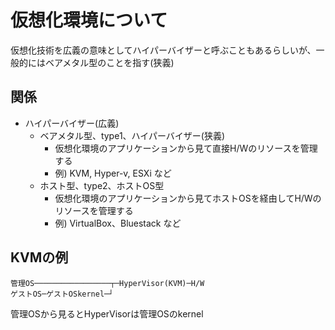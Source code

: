 # 仮想化環境について

仮想化技術を広義の意味としてハイパーバイザーと呼ぶこともあるらしいが、一般的にはベアメタル型のことを指す(狭義)

## 関係

- ハイパーバイザー(広義)
  - ベアメタル型、type1、ハイパーバイザー(狭義)
    - 仮想化環境のアプリケーションから見て直接H/Wのリソースを管理する
    - 例) KVM, Hyper-v, ESXi など
  - ホスト型、type2、ホストOS型
    - 仮想化環境のアプリケーションから見てホストOSを経由してH/Wのリソースを管理する
    - 例) VirtualBox、Bluestack など

## KVMの例

```plain
管理OS─────────────────┬─HyperVisor(KVM)─H/W
ゲストOS─ゲストOSkernel─┘
```

管理OSから見るとHyperVisorは管理OSのkernel
